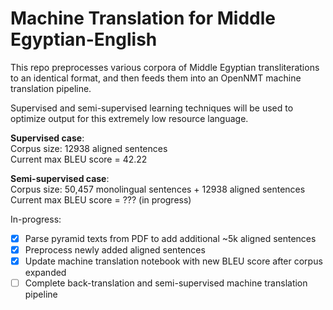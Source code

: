 # Machine Translation for Middle Egyptian-English

This repo preprocesses various corpora of Middle Egyptian transliterations to an identical format, and then feeds them into an OpenNMT machine translation pipeline.

Supervised and semi-supervised learning techniques will be used to optimize output for this extremely low resource language.

**Supervised case**:  
Corpus size: 12938 aligned sentences  
Current max BLEU score = 42.22

**Semi-supervised case**:  
Corpus size: 50,457 monolingual sentences + 12938 aligned sentences  
Current max BLEU score = ??? (in progress)  

In-progress:  
- [x] Parse pyramid texts from PDF to add additional ~5k aligned sentences  
- [x] Preprocess newly added aligned sentences
- [x] Update machine translation notebook with new BLEU score after corpus expanded
- [ ] Complete back-translation and semi-supervised machine translation pipeline  
